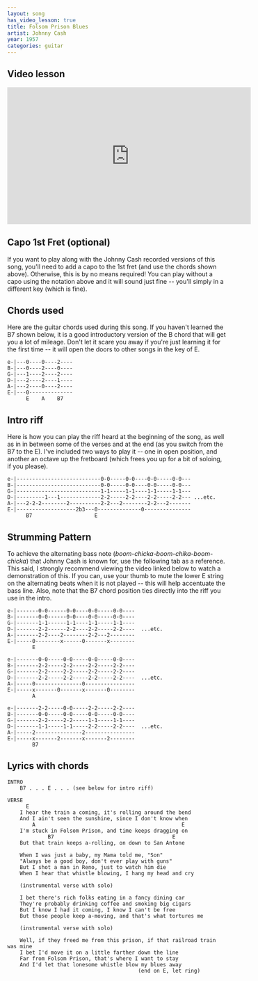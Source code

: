 ```yaml
---
layout: song
has_video_lesson: true
title: Folsom Prison Blues
artist: Johnny Cash
year: 1957
categories: guitar
---
```


## Video lesson

<iframe width="560" height="315" src="https://www.youtube.com/embed/GNvaiI37AzM" frameborder="0" allowfullscreen></iframe>

## Capo 1st Fret (optional)

If you want to play along with the Johnny Cash recorded versions of this song, you'll need to add a capo to the 1st fret (and use the chords shown above). Otherwise, this is by no means required! You can play without a capo using the notation above and it will sound just fine -- you'll simply in a different key (which is fine).

## Chords used

Here are the guitar chords used during this song. If you haven't learned the B7 shown below, it is a good introductory version of the B chord that will get you a lot of mileage. Don't let it scare you away if you're just learning it for the first time -- it will open the doors to other songs in the key of E.

    e-|---0----0----2----
    B-|---0----2----0----
    G-|---1----2----2----
    D-|---2----2----1----
    A-|---2----0----2----
    E-|---0--------------
          E    A    B7

## Intro riff

Here is how you can play the riff heard at the beginning of the song, as well as in in between some of the verses and at the end (as you switch from the B7 to the E). I've included two ways to play it -- one in open position, and another an octave up the fretboard (which frees you up for a bit of soloing, if you please).

    e-|---------------------------0-0-----0-0----0-0-----0-0---
    B-|---------------------------0-0-----0-0----0-0-----0-0---
    G-|---------------------------1-1-----1-1----1-1-----1-1---
    D-|---------1---1-------------2-2-----2-2----2-2-----2-2--- ...etc.
    A-|---2-2-2--------2----------2-2---2--------2-2---2-------
    E-|-------------------2b3---0--------------0---------------
          B7                    E

## Strumming Pattern

To achieve the alternating bass note (*boom-chicka-boom-chika-boom-chicka*) that Johnny Cash is known for, use the following tab as a reference. This said, I strongly recommend viewing the video linked below to watch a demonstration of this. If you can, use your thumb to mute the lower E string on the alternating beats when it is not played -- this will help accentuate the bass line. Also, note that the B7 chord position ties directly into the riff you use in the intro.

    e-|-------0-0------0-0----0-0-----0-0----
    B-|-------0-0------0-0----0-0-----0-0----
    G-|-------1-1------1-1----1-1-----1-1----
    D-|-------2-2------2-2----2-2-----2-2----  ...etc.
    A-|-------2-2----2--------2-2---2--------
    E-|-----0--------x------0-------x--------
            E

    e-|-------0-0-----0-0-----0-0-----0-0----
    B-|-------2-2-----2-2-----2-2-----2-2----
    G-|-------2-2-----2-2-----2-2-----2-2----
    D-|-------2-2-----2-2-----2-2-----2-2----  ...etc.
    A-|-----0---------------0----------------
    E-|-----x-------0-------x-------0--------
            A

    e-|-------2-2-----0-0-----2-2-----2-2----
    B-|-------0-0-----0-0-----0-0-----0-0----
    G-|-------2-2-----2-2-----1-1-----1-1----
    D-|-------1-1-----1-1-----2-2-----2-2----  ...etc.
    A-|-----2---------------2----------------
    E-|-----x-------2-------x-------2--------
            B7

## Lyrics with chords

    INTRO
        B7 . . . E . . . (see below for intro riff)

    VERSE
          E
        I hear the train a coming, it's rolling around the bend
        And I ain't seen the sunshine, since I don't know when
            A                                               E
        I'm stuck in Folsom Prison, and time keeps dragging on
                 B7                                      E
        But that train keeps a-rolling, on down to San Antone

        When I was just a baby, my Mama told me, "Son"
        "Always be a good boy, don't ever play with guns"
        But I shot a man in Reno, just to watch him die
        When I hear that whistle blowing, I hang my head and cry

        (instrumental verse with solo)

        I bet there's rich folks eating in a fancy dining car
        They're probably drinking coffee and smoking big cigars
        But I know I had it coming, I know I can't be free
        But those people keep a-moving, and that's what tortures me

        (instrumental verse with solo)

        Well, if they freed me from this prison, if that railroad train was mine
        I bet I'd move it on a little farther down the line
        Far from Folsom Prison, that's where I want to stay
        And I'd let that lonesome whistle blow my blues away
                                              (end on E, let ring)
